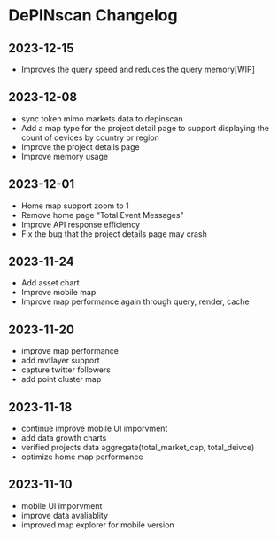 # DePINscan Changelog

## 2023-12-15
- Improves the query speed and reduces the query memory[WIP]

## 2023-12-08
- sync token mimo markets data to depinscan
- Add a map type for the project detail page to support displaying the count of devices by country or region
- Improve the project details page
- Improve memory usage

## 2023-12-01
- Home map support zoom to 1
- Remove home page "Total Event Messages"
- Improve API response efficiency
- Fix the bug that the project details page may crash

## 2023-11-24
- Add asset chart
- Improve mobile map
- Improve map performance again through query, render, cache

## 2023-11-20
- improve map performance
- add mvtlayer support
- capture twitter followers
- add point cluster map

## 2023-11-18
- continue improve mobile UI imporvment
- add data growth charts
- verified projects data aggregate(total_market_cap, total_deivce)
- optimize home map performance

## 2023-11-10
- mobile UI imporvment
- improve data avaliablity
- improved map explorer for mobile version
